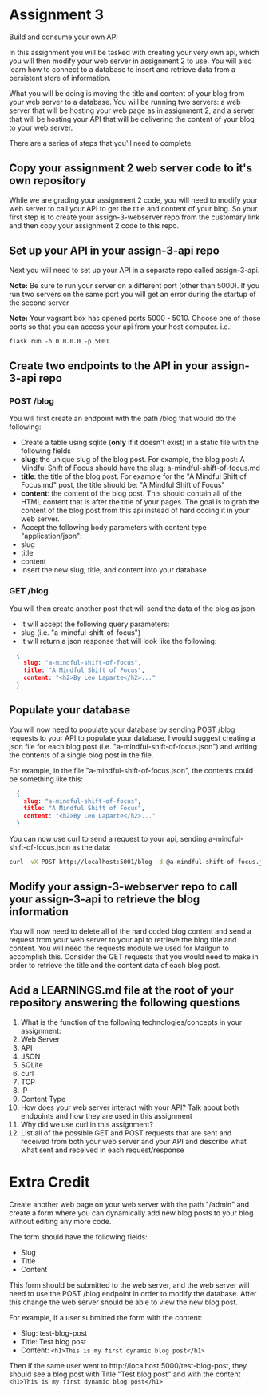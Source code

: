 # Assignment 3
Build and consume your own API

In this assignment you will be tasked with creating your very own api, which you will then modify your web server in assignment 2 to use. You will also learn how to connect to a database to insert and retrieve data from a persistent store of information.

What you will be doing is moving the title and content of your blog from your web server to a database. You will be running two servers: a web server that will be hosting your web page as in assignment 2, and a server that will be hosting your API that will be delivering the content of your blog to your web server.

There are a series of steps that you'll need to complete:

## Copy your assignment 2 web server code to it's own repository
While we are grading your assignment 2 code, you will need to modify your web server to call your API to get the title and content of your blog. So your first step is to create your assign-3-webserver repo from the customary link and then copy your assignment 2 code to this repo.

## Set up your API in your assign-3-api repo

Next you will need to set up your API in a separate repo called assign-3-api. 
 
**Note:** Be sure to run your server on a different port (other than 5000). If you run two servers on the same port you will get an error during the startup of the second server

**Note:** Your vagrant box has opened ports 5000 - 5010. Choose one of those ports so that you can access your api from your host computer. i.e.:

```
flask run -h 0.0.0.0 -p 5001
```

## Create two endpoints to the API in your assign-3-api repo

### POST /blog

You will first create an endpoint with the path /blog that would do the following:
 - Create a table using sqlite (**only** if it doesn't exist) in a static file with the following fields
  - **slug**: the unique slug of the blog post. For example, the blog post: A Mindful Shift of Focus should have the slug: a-mindful-shift-of-focus.md
  - **title**: the title of the blog post. For example for the "A Mindful Shift of Focus.md" post, the title should be: "A Mindful Shift of Focus"
  - **content**: the content of the blog post. This should contain all of the HTML content that is after the title of your pages. The goal is to grab the content of the blog post from this api instead of hard coding it in your web server.
 - Accept the following body parameters with content type "application/json":
  - slug
  - title
  - content
 - Insert the new slug, title, and content into your database
 
### GET /blog

You will then create another post that will send the data of the blog as json

 - It will accept the following query parameters:
  - slug (i.e. "a-mindful-shift-of-focus")
 - It will return a json response that will look like the following:
```json
  {
    slug: "a-mindful-shift-of-focus",
    title: "A Mindful Shift of Focus",
    content: "<h2>By Leo Laparte</h2>..."
  }
```

## Populate your database

You will now need to populate your database by sending POST /blog requests to your API to populate your database. I would suggest creating a json file for each blog post (i.e. "a-mindful-shift-of-focus.json") and writing the contents of a single blog post in the file.

For example, in the file "a-mindful-shift-of-focus.json", the contents could be something like this:
```json
  {
    slug: "a-mindful-shift-of-focus",
    title: "A Mindful Shift of Focus",
    content: "<h2>By Leo Laparte</h2>..."
  }
```
You can now use curl to send a request to your api, sending a-mindful-shift-of-focus.json as the data:

```bash
curl -vX POST http://localhost:5001/blog -d @a-mindful-shift-of-focus.json --header "Content-Type: application/json"
```

## Modify your assign-3-webserver repo to call your assign-3-api to retrieve the blog information

You will now need to delete all of the hard coded blog content and send a request from your web server to your api to retrieve the blog title and content. You will need the requests module we used for Mailgun to accomplish this. Consider the GET requests that you would need to make in order to retrieve the title and the content data of each blog post.

## Add a LEARNINGS.md file at the root of your repository answering the following questions

 1. What is the function of the following technologies/concepts in your assignment:
  1. Web Server
  2. API
  3. JSON
  4. SQLite
  5. curl
  6. TCP
  7. IP
  8. Content Type
 2. How does your web server interact with your API? Talk about both endpoints and how they are used in this assignment
 3. Why did we use curl in this assignment?
 4. List all of the possible GET and POST requests that are sent and received from both your web server and your API and describe what what sent and received in each request/response

# Extra Credit

Create another web page on your web server with the path "/admin" and create a form where you can dynamically add new blog posts to your blog without editing any more code.

The form should have the following fields:
 - Slug
 - Title
 - Content
 
This form should be submitted to the web server, and the web server will need to use the POST /blog endpoint in order to modify the database. After this change the web server should be able to view the new blog post.

For example, if a user submitted the form with the content:
 - Slug: test-blog-post
 - Title: Test blog post
 - Content: ```<h1>This is my first dynamic blog post</h1>```
 
Then if the same user went to http://localhost:5000/test-blog-post, they should see a blog post with Title "Test blog post" and with the content ```<h1>This is my first dynamic blog post</h1>```
